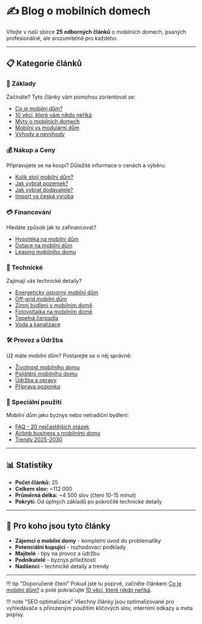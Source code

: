 # ✍️ Blog o mobilních domech

Vítejte v naší sbírce **25 odborných článků** o mobilních domech, psaných profesionálně, ale srozumitelně pro každého.

---

## 📋 Kategorie článků

### 🏁 Základy
Začínáte? Tyto články vám pomohou zorientovat se:

- [Co je mobilní dům?](01-co-je-mobilni-dum.md)
- [10 věcí, které vám nikdo neříká](02-10-veci-ktere-nikdo-nerika.md)
- [Mýty o mobilních domech](05-myty-o-mobilnich-domech.md)
- [Mobilní vs modulární dům](11-mobilni-vs-modularni.md)
- [Výhody a nevýhody](13-vyhody-nevyhody.md)

### 💰 Nákup a Ceny
Připravujete se na koupi? Důležité informace o cenách a výběru:

- [Kolik stojí mobilní dům?](04-kolik-stoji-mobilni-dum.md)
- [Jak vybrat pozemek?](06-jak-vybrat-pozemek.md)
- [Jak vybrat dodavatele?](14-jak-vybrat-dodavatele.md)
- [Import vs česká výroba](19-import-vs-ceska-vyroba.md)

### 💳 Financování
Hledáte způsob jak to zafinancovat?

- [Hypotéka na mobilní dům](03-hypoteka-na-mobilni-dum.md)
- [Dotace na mobilní dům](07-dotace-na-mobilni-dum.md)
- [Leasing mobilního domu](20-leasing-mobilniho-domu.md)

### 🔧 Technické
Zajímají vás technické detaily?

- [Energeticky úsporný mobilní dům](08-energeticky-usporny-mobilni-dum.md)
- [Off-grid mobilní dům](09-offgrid-mobilni-dum.md)
- [Zimní bydlení v mobilním domě](10-zimni-bydleni.md)
- [Fotovoltaika na mobilním domě](15-fotovoltaika.md)
- [Tepelná čerpadla](16-tepelna-cerpadla.md)
- [Voda a kanalizace](21-voda-kanalizace.md)

### 🛠 Provoz a Údržba
Už máte mobilní dům? Postarejte se o něj správně:

- [Životnost mobilního domu](12-zivotnost.md)
- [Pojištění mobilního domu](17-pojisteni.md)
- [Údržba a opravy](18-udrzba-opravy.md)
- [Příprava pozemku](22-priprava-pozemku.md)

### 🚀 Speciální použití
Mobilní dům jako byznys nebo netradiční bydlení:

- [FAQ - 20 nejčastějších otázek](23-faq-20-otazek.md)
- [Airbnb business s mobilními domy](24-airbnb-business.md)
- [Trendy 2025-2030](25-trendy-2025-2030.md)

---

## 📊 Statistiky

- **Počet článků:** 25
- **Celkem slov:** ~112 000
- **Průměrná délka:** ~4 500 slov (čtení 10-15 minut)
- **Pokrytí:** Od úplných základů po pokročilé technické detaily

---

## 🎯 Pro koho jsou tyto články

- **Zájemci o mobilní domy** - kompletní úvod do problematiky
- **Potenciální kupující** - rozhodovací podklady
- **Majitelé** - tipy na provoz a údržbu
- **Podnikatelé** - byznys příležitosti
- **Nadšenci** - technické detaily a trendy

---

!!! tip "Doporučené čtení"
    Pokud jste tu poprvé, začněte článkem [Co je mobilní dům?](01-co-je-mobilni-dum.md) a poté pokračujte [10 věcí, které nikdo neříká](02-10-veci-ktere-nikdo-nerika.md).

!!! note "SEO optimalizace"
    Všechny články jsou optimalizované pro vyhledávače s přirozeným použitím klíčových slov, interními odkazy a meta popisy.
